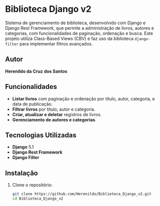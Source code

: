 # Biblioteca Django v2

Sistema de gerenciamento de biblioteca, desenvolvido com Django e Django Rest Framework, que permite a administração de livros, autores e categorias, com funcionalidades de paginação, ordenação e busca. Este projeto utiliza Class-Based Views (CBV) e faz uso da biblioteca `django-filter` para implementar filtros avançados.

## Autor
**Herenildo da Cruz dos Santos**

## Funcionalidades

- **Listar livros** com paginação e ordenação por título, autor, categoria, e data de publicação.
- **Filtrar livros** por título, autor e categoria.
- **Criar, atualizar e deletar** registros de livros.
- **Gerenciamento de autores e categorias**.

## Tecnologias Utilizadas

- **Django** 5.1
- **Django Rest Framework**
- **Django Filter**

## Instalação

1. Clone o repositório:

   ```bash
   git clone https://github.com/Herenildo/Biblioteca_Django_v2.git
   cd Biblioteca_Django_v2


